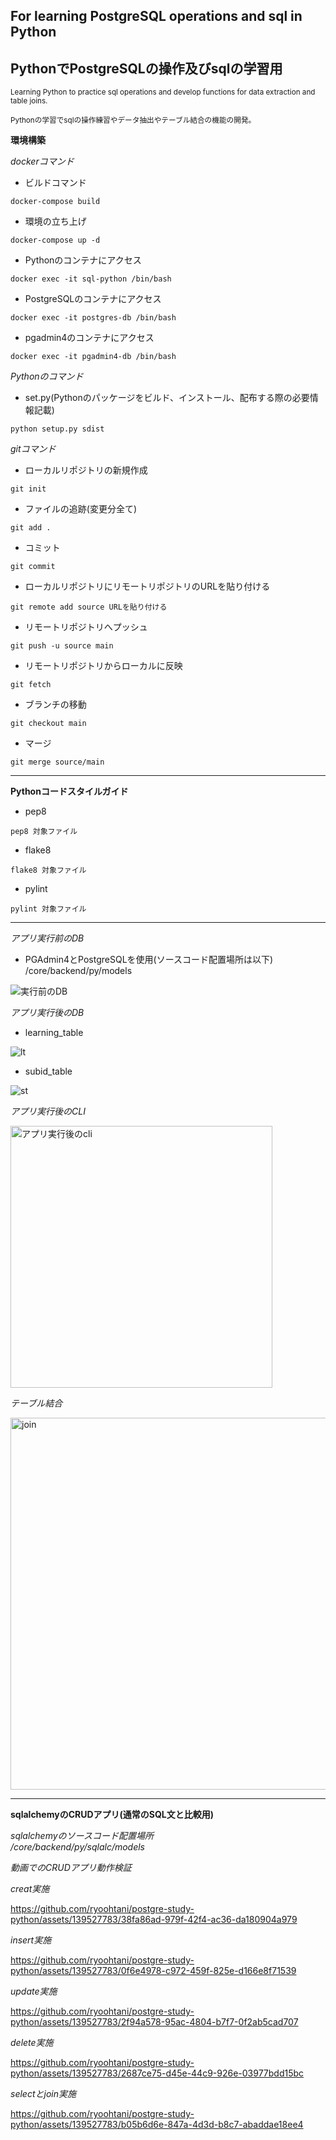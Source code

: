 ## For learning PostgreSQL operations and sql in Python
## PythonでPostgreSQLの操作及びsqlの学習用

<sub> Learning Python to practice sql operations and develop functions for data extraction and table joins. </sub>

<sub> Pythonの学習でsqlの操作練習やデータ抽出やテーブル結合の機能の開発。 </sub>

**環境構築**

*dockerコマンド*

* ビルドコマンド
```
docker-compose build
```
* 環境の立ち上げ
```
docker-compose up -d
```
* Pythonのコンテナにアクセス
```
docker exec -it sql-python /bin/bash
```

* PostgreSQLのコンテナにアクセス
```
docker exec -it postgres-db /bin/bash  
```

* pgadmin4のコンテナにアクセス
```
docker exec -it pgadmin4-db /bin/bash  
```

*Pythonのコマンド*

* set.py(Pythonのパッケージをビルド、インストール、配布する際の必要情報記載)
```
python setup.py sdist
```

*gitコマンド*

* ローカルリポジトリの新規作成
```
git init
```

* ファイルの追跡(変更分全て)
```
git add .
```

* コミット
```
git commit
```

* ローカルリポジトリにリモートリポジトリのURLを貼り付ける
```
git remote add source URLを貼り付ける
```

* リモートリポジトリへプッシュ
```
git push -u source main
```

* リモートリポジトリからローカルに反映
```
git fetch
```

* ブランチの移動
```
git checkout main
```

* マージ
```
git merge source/main
```

---

**Pythonコードスタイルガイド**
* pep8
```
pep8 対象ファイル
```

* flake8
```
flake8 対象ファイル
```

* pylint
```
pylint 対象ファイル
```
---
*アプリ実行前のDB*
* PGAdmin4とPostgreSQLを使用(ソースコード配置場所は以下)\
/core/backend/py/models

![実行前のDB](https://github.com/ryoohtani/postgre-study-python/assets/139527783/e2b5465e-2097-46b1-94e4-73f9507852b4)

*アプリ実行後のDB*
* learning_table

![lt](https://github.com/ryoohtani/postgre-study-python/assets/139527783/c4ca9b52-698e-4fc8-8e9d-1f9f31e137bf)

* subid_table

![st](https://github.com/ryoohtani/postgre-study-python/assets/139527783/8c154999-3309-4164-978f-4785cccbaf0e)

*アプリ実行後のCLI*

<img width="419" alt="アプリ実行後のcli" src="https://github.com/ryoohtani/postgre-study-python/assets/139527783/947bd175-e69e-435a-a90e-4122e5e59032">

*テーブル結合*

<img width="595" alt="join" src="https://github.com/ryoohtani/postgre-study-python/assets/139527783/3181ce67-a5f8-473a-93bf-65a5a5a34350">

---
**sqlalchemyのCRUDアプリ(通常のSQL文と比較用)**

*sqlalchemyのソースコード配置場所\
/core/backend/py/sqlalc/models*

*動画でのCRUDアプリ動作検証*

*creat実施*

https://github.com/ryoohtani/postgre-study-python/assets/139527783/38fa86ad-979f-42f4-ac36-da180904a979

*insert実施*

https://github.com/ryoohtani/postgre-study-python/assets/139527783/0f6e4978-c972-459f-825e-d166e8f71539

*update実施*

https://github.com/ryoohtani/postgre-study-python/assets/139527783/2f94a578-95ac-4804-b7f7-0f2ab5cad707

*delete実施*

https://github.com/ryoohtani/postgre-study-python/assets/139527783/2687ce75-d45e-44c9-926e-03977bdd15bc

*selectとjoin実施*

https://github.com/ryoohtani/postgre-study-python/assets/139527783/b05b6d6e-847a-4d3d-b8c7-abaddae18ee4
